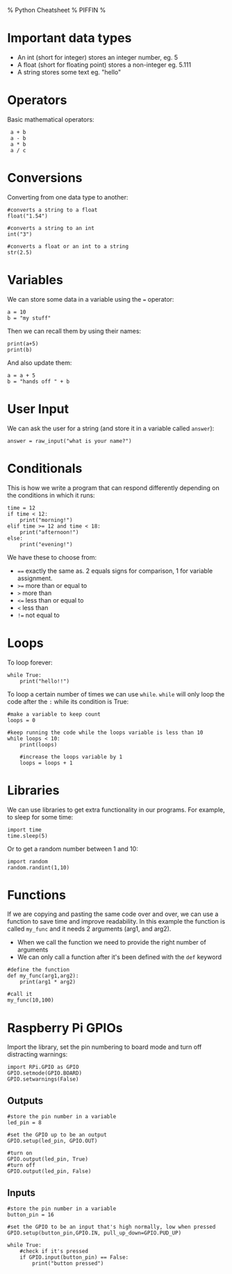 % Python Cheatsheet
% PIFFIN
%

# Important data types

* An int (short for integer) stores an integer number, eg. 5
* A float (short for floating point) stores a non-integer eg. 5.111
* A string stores some text eg. "hello"

# Operators

Basic mathematical operators:

~~~ {.python}
 a + b
 a - b
 a * b
 a / c
~~~

# Conversions

Converting from one data type to another:

~~~ {.python}
#converts a string to a float
float("1.54")

#converts a string to an int
int("3")

#converts a float or an int to a string
str(2.5)
~~~

# Variables

We can store some data in a variable using the `=` operator:

~~~ {.python}
a = 10
b = "my stuff"
~~~
    
Then we can recall them by using their names:

~~~ {.python}
print(a+5)
print(b)
~~~

And also update them:

~~~ {.python}
a = a + 5
b = "hands off " + b
~~~

# User Input

We can ask the user for a string (and store it in a variable called `answer`):

~~~ {.python}
answer = raw_input("what is your name?")
~~~

# Conditionals

This is how we write a program that can respond differently depending on the conditions in which it runs:

~~~ {.python}
time = 12
if time < 12:
    print("morning!")
elif time >= 12 and time < 18:
    print("afternoon!")
else:
    print("evening!")
~~~

We have these to choose from:

* `==` exactly the same as. 2 equals signs for comparison, 1 for variable assignment.
* `>=` more than or equal to
* `>` more than
* `<=` less than or equal to
* `<` less than
* `!=` not equal to

# Loops

To loop forever:

~~~ {.python}
while True:
    print("hello!!")
~~~

To loop a certain number of times we can use `while`. `while` will only loop the code after the `:` while its condition is True:

~~~ {.python}
#make a variable to keep count
loops = 0

#keep running the code while the loops variable is less than 10
while loops < 10:
    print(loops)

    #increase the loops variable by 1
    loops = loops + 1
~~~

# Libraries

We can use libraries to get extra functionality in our programs. For example, to sleep for some time:

~~~ {.python}
import time
time.sleep(5)
~~~

Or to get a random number between 1 and 10:

~~~ {.python}
import random
random.randint(1,10)
~~~

# Functions

If we are copying and pasting the same code over and over, we can use a function to save time and improve readability.
In this example the function is called `my_func` and it needs 2 arguments (arg1, and arg2). 

* When we call the function we need to provide the right number of arguments
* We can only call a function after it's been defined with the `def` keyword
    

~~~ {.python}
#define the function
def my_func(arg1,arg2):
    print(arg1 * arg2)

#call it
my_func(10,100)
~~~

# Raspberry Pi GPIOs

Import the library, set the pin numbering to board mode and turn off distracting warnings:

~~~ {.python}
import RPi.GPIO as GPIO
GPIO.setmode(GPIO.BOARD)
GPIO.setwarnings(False)
~~~

## Outputs

~~~ {.python}
#store the pin number in a variable
led_pin = 8

#set the GPIO up to be an output
GPIO.setup(led_pin, GPIO.OUT)

#turn on
GPIO.output(led_pin, True)
#turn off
GPIO.output(led_pin, False)
~~~

## Inputs

~~~ {.python}
#store the pin number in a variable
button_pin = 16

#set the GPIO to be an input that's high normally, low when pressed
GPIO.setup(button_pin,GPIO.IN, pull_up_down=GPIO.PUD_UP)

while True:
    #check if it's pressed
    if GPIO.input(button_pin) == False:
        print("button pressed")
~~~
